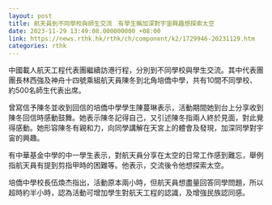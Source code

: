 ```yaml
---
layout: post
title: 航天員到不同學校與師生交流　有學生稱加深對宇宙興趣想探索太空
date: 2023-11-29 13:49:08.000000000 +08:00
link: https://news.rthk.hk/rthk/ch/component/k2/1729946-20231129.htm
categories: rthk
---
```


中國載人航天工程代表團繼續訪港行程，分別到不同學校與學生交流。其中代表團團長林西強及神舟十四號乘組航天員陳冬到北角培僑中學，共有10間不同學校、約500名師生代表出席。

曾寫信予陳冬並收到回信的培僑中學學生陳蔓琳表示，活動期間她到台上分享收到陳冬回信時感動鼓舞。她表示陳冬記得自己，又引述陳冬指兩人終於見面，對此覺得感動。她形容陳冬有親和力，向同學講解在天宮上的體會及發現，加深同學對宇宙的興趣。

有中華基金中學的中一學生表示，對航天員分享在太空的日常工作感到難忘，舉例指航天員有提到剪指甲時的困難等。他表示，交流後令他想探索太空。

培僑中學校長伍煥杰指出，活動原本兩小時，但航天員想盡量回答同學問題，所以超時約半小時，認為活動可增加學生對航天工程的認識，及增強民族認同感。
